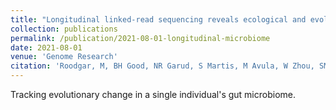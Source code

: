 ```yaml
---
title: "Longitudinal linked-read sequencing reveals ecological and evolutionary responses of a human gut microbiome during antibiotic treatment"
collection: publications
permalink: /publication/2021-08-01-longitudinal-microbiome
date: 2021-08-01
venue: 'Genome Research'
citation: 'Roodgar, M, BH Good, NR Garud, S Martis, M Avula, W Zhou, SM Lancaster, H Lee, A Babveyh, S Nesamoney, KS Pollard, MP Snyder (2021). &quot;Longitudinal linked-read sequencing reveals ecological and evolutionary responses of a human gut microbiome during antibiotic treatment.&quot; <i>Genome Research</i>.'
---
```

Tracking evolutionary change in a single individual's gut microbiome.
